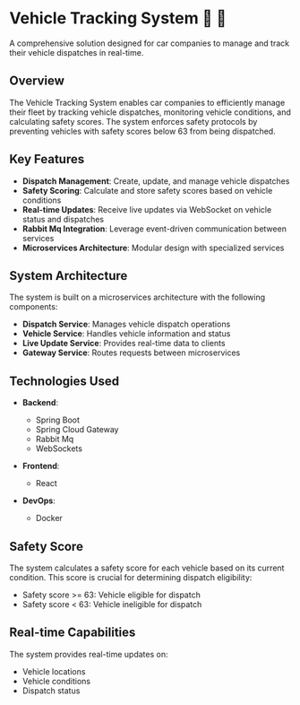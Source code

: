 # Vehicle Tracking System 🚗 📍

A comprehensive solution designed for car companies to manage and track their vehicle dispatches in real-time.

## Overview

The Vehicle Tracking System enables car companies to efficiently manage their fleet by tracking vehicle dispatches, monitoring vehicle conditions, and calculating safety scores. The system enforces safety protocols by preventing vehicles with safety scores below 63 from being dispatched.

## Key Features

- **Dispatch Management**: Create, update, and manage vehicle dispatches
- **Safety Scoring**: Calculate and store safety scores based on vehicle conditions
- **Real-time Updates**: Receive live updates via WebSocket on vehicle status and dispatches
- **Rabbit Mq Integration**: Leverage event-driven communication between services
- **Microservices Architecture**: Modular design with specialized services

## System Architecture

The system is built on a microservices architecture with the following components:

- **Dispatch Service**: Manages vehicle dispatch operations
- **Vehicle Service**: Handles vehicle information and status
- **Live Update Service**: Provides real-time data to clients
- **Gateway Service**: Routes requests between microservices

## Technologies Used

- **Backend**:
  - Spring Boot
  - Spring Cloud Gateway
  - Rabbit Mq
  - WebSockets

- **Frontend**:
  - React


- **DevOps**:
  - Docker

## Safety Score

The system calculates a safety score for each vehicle based on its current condition. This score is crucial for determining dispatch eligibility:

- Safety score >= 63: Vehicle eligible for dispatch
- Safety score < 63: Vehicle ineligible for dispatch

## Real-time Capabilities

The system provides real-time updates on:
- Vehicle locations
- Vehicle conditions
- Dispatch status

